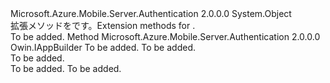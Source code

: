 <Type Name="MobileAppAuthenticationAppBuilderExtensions" FullName="Owin.MobileAppAuthenticationAppBuilderExtensions">
  <TypeSignature Language="C#" Value="public static class MobileAppAuthenticationAppBuilderExtensions" />
  <TypeSignature Language="ILAsm" Value=".class public auto ansi abstract sealed beforefieldinit MobileAppAuthenticationAppBuilderExtensions extends System.Object" />
  <TypeSignature Language="DocId" Value="T:Owin.MobileAppAuthenticationAppBuilderExtensions" />
  <TypeSignature Language="VB.NET" Value="Public Module MobileAppAuthenticationAppBuilderExtensions" />
  <TypeSignature Language="F#" Value="type MobileAppAuthenticationAppBuilderExtensions = class" />
  <AssemblyInfo>
    <AssemblyName>Microsoft.Azure.Mobile.Server.Authentication</AssemblyName>
    <AssemblyVersion>2.0.0.0</AssemblyVersion>
  </AssemblyInfo>
  <Base>
    <BaseTypeName>System.Object</BaseTypeName>
  </Base>
  <Interfaces />
  <Docs>
    <summary>
            <span data-ttu-id="10aca-101">拡張メソッドを<see cref="T:Owin.IAppBuilder" />です。</span><span class="sxs-lookup"><span data-stu-id="10aca-101">Extension methods for <see cref="T:Owin.IAppBuilder" />.</span></span>
            </summary>
    <remarks>To be added.</remarks>
  </Docs>
  <Members>
    <Member MemberName="UseAppServiceAuthentication">
      <MemberSignature Language="C#" Value="public static Owin.IAppBuilder UseAppServiceAuthentication (this Owin.IAppBuilder appBuilder, Microsoft.Azure.Mobile.Server.Authentication.AppServiceAuthenticationOptions options);" />
      <MemberSignature Language="ILAsm" Value=".method public static hidebysig class Owin.IAppBuilder UseAppServiceAuthentication(class Owin.IAppBuilder appBuilder, class Microsoft.Azure.Mobile.Server.Authentication.AppServiceAuthenticationOptions options) cil managed" />
      <MemberSignature Language="DocId" Value="M:Owin.MobileAppAuthenticationAppBuilderExtensions.UseAppServiceAuthentication(Owin.IAppBuilder,Microsoft.Azure.Mobile.Server.Authentication.AppServiceAuthenticationOptions)" />
      <MemberSignature Language="VB.NET" Value="&lt;Extension()&gt;&#xA;Public Function UseAppServiceAuthentication (appBuilder As IAppBuilder, options As AppServiceAuthenticationOptions) As IAppBuilder" />
      <MemberSignature Language="F#" Value="static member UseAppServiceAuthentication : Owin.IAppBuilder * Microsoft.Azure.Mobile.Server.Authentication.AppServiceAuthenticationOptions -&gt; Owin.IAppBuilder" Usage="Owin.MobileAppAuthenticationAppBuilderExtensions.UseAppServiceAuthentication (appBuilder, options)" />
      <MemberType>Method</MemberType>
      <AssemblyInfo>
        <AssemblyName>Microsoft.Azure.Mobile.Server.Authentication</AssemblyName>
        <AssemblyVersion>2.0.0.0</AssemblyVersion>
      </AssemblyInfo>
      <ReturnValue>
        <ReturnType>Owin.IAppBuilder</ReturnType>
      </ReturnValue>
      <Parameters>
        <Parameter Name="appBuilder" Type="Owin.IAppBuilder" RefType="this" />
        <Parameter Name="options" Type="Microsoft.Azure.Mobile.Server.Authentication.AppServiceAuthenticationOptions" />
      </Parameters>
      <Docs>
        <param name="appBuilder">To be added.</param>
        <param name="options">To be added.</param>
        <summary>To be added.</summary>
        <returns>To be added.</returns>
        <remarks>To be added.</remarks>
      </Docs>
    </Member>
  </Members>
</Type>